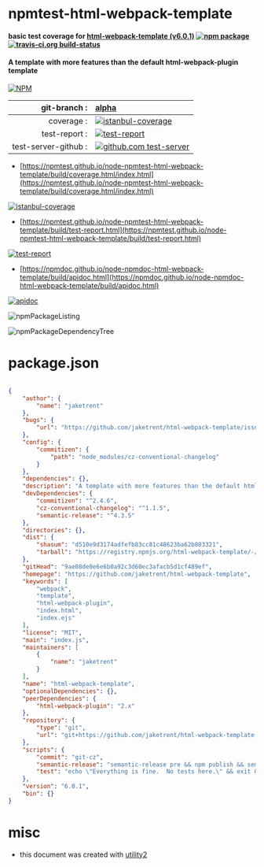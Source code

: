 # npmtest-html-webpack-template

#### basic test coverage for  [html-webpack-template (v6.0.1)](https://github.com/jaketrent/html-webpack-template)  [![npm package](https://img.shields.io/npm/v/npmtest-html-webpack-template.svg?style=flat-square)](https://www.npmjs.org/package/npmtest-html-webpack-template) [![travis-ci.org build-status](https://api.travis-ci.org/npmtest/node-npmtest-html-webpack-template.svg)](https://travis-ci.org/npmtest/node-npmtest-html-webpack-template)

#### A template with more features than the default html-webpack-plugin template

[![NPM](https://nodei.co/npm/html-webpack-template.png?downloads=true&downloadRank=true&stars=true)](https://www.npmjs.com/package/html-webpack-template)

| git-branch : | [alpha](https://github.com/npmtest/node-npmtest-html-webpack-template/tree/alpha)|
|--:|:--|
| coverage : | [![istanbul-coverage](https://npmtest.github.io/node-npmtest-html-webpack-template/build/coverage.badge.svg)](https://npmtest.github.io/node-npmtest-html-webpack-template/build/coverage.html/index.html)|
| test-report : | [![test-report](https://npmtest.github.io/node-npmtest-html-webpack-template/build/test-report.badge.svg)](https://npmtest.github.io/node-npmtest-html-webpack-template/build/test-report.html)|
| test-server-github : | [![github.com test-server](https://npmtest.github.io/node-npmtest-html-webpack-template/GitHub-Mark-32px.png)](https://npmtest.github.io/node-npmtest-html-webpack-template/build/app/index.html) | | build-artifacts : | [![build-artifacts](https://npmtest.github.io/node-npmtest-html-webpack-template/glyphicons_144_folder_open.png)](https://github.com/npmtest/node-npmtest-html-webpack-template/tree/gh-pages/build)|

- [https://npmtest.github.io/node-npmtest-html-webpack-template/build/coverage.html/index.html](https://npmtest.github.io/node-npmtest-html-webpack-template/build/coverage.html/index.html)

[![istanbul-coverage](https://npmtest.github.io/node-npmtest-html-webpack-template/build/screenCapture.buildCi.browser.%252Ftmp%252Fbuild%252Fcoverage.lib.html.png)](https://npmtest.github.io/node-npmtest-html-webpack-template/build/coverage.html/index.html)

- [https://npmtest.github.io/node-npmtest-html-webpack-template/build/test-report.html](https://npmtest.github.io/node-npmtest-html-webpack-template/build/test-report.html)

[![test-report](https://npmtest.github.io/node-npmtest-html-webpack-template/build/screenCapture.buildCi.browser.%252Ftmp%252Fbuild%252Ftest-report.html.png)](https://npmtest.github.io/node-npmtest-html-webpack-template/build/test-report.html)

- [https://npmdoc.github.io/node-npmdoc-html-webpack-template/build/apidoc.html](https://npmdoc.github.io/node-npmdoc-html-webpack-template/build/apidoc.html)

[![apidoc](https://npmdoc.github.io/node-npmdoc-html-webpack-template/build/screenCapture.buildCi.browser.%252Ftmp%252Fbuild%252Fapidoc.html.png)](https://npmdoc.github.io/node-npmdoc-html-webpack-template/build/apidoc.html)

![npmPackageListing](https://npmtest.github.io/node-npmtest-html-webpack-template/build/screenCapture.npmPackageListing.svg)

![npmPackageDependencyTree](https://npmtest.github.io/node-npmtest-html-webpack-template/build/screenCapture.npmPackageDependencyTree.svg)



# package.json

```json

{
    "author": {
        "name": "jaketrent"
    },
    "bugs": {
        "url": "https://github.com/jaketrent/html-webpack-template/issues"
    },
    "config": {
        "commitizen": {
            "path": "node_modules/cz-conventional-changelog"
        }
    },
    "dependencies": {},
    "description": "A template with more features than the default html-webpack-plugin template",
    "devDependencies": {
        "commitizen": "^2.4.6",
        "cz-conventional-changelog": "^1.1.5",
        "semantic-release": "^4.3.5"
    },
    "directories": {},
    "dist": {
        "shasum": "d510e9d3174adfefb83cc81c48623ba62b803321",
        "tarball": "https://registry.npmjs.org/html-webpack-template/-/html-webpack-template-6.0.1.tgz"
    },
    "gitHead": "9ae08de0e6e6b0a92c3d60ec3afacb5d1cf489ef",
    "homepage": "https://github.com/jaketrent/html-webpack-template",
    "keywords": [
        "webpack",
        "template",
        "html-webpack-plugin",
        "index.html",
        "index.ejs"
    ],
    "license": "MIT",
    "main": "index.js",
    "maintainers": [
        {
            "name": "jaketrent"
        }
    ],
    "name": "html-webpack-template",
    "optionalDependencies": {},
    "peerDependencies": {
        "html-webpack-plugin": "2.x"
    },
    "repository": {
        "type": "git",
        "url": "git+https://github.com/jaketrent/html-webpack-template.git"
    },
    "scripts": {
        "commit": "git-cz",
        "semantic-release": "semantic-release pre && npm publish && semantic-release post",
        "test": "echo \"Everything is fine.  No tests here.\" && exit 0"
    },
    "version": "6.0.1",
    "bin": {}
}
```



# misc
- this document was created with [utility2](https://github.com/kaizhu256/node-utility2)
